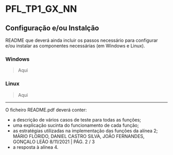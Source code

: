 # PFL_TP1_GX_NN

## Configuração e/ou Instalção

README que deverá ainda incluir os passos necessário para configurar e/ou instalar as componentes necessárias (em Windows e Linux).

### Windows

> Aqui

### Linux 

> Aqui

---

O ficheiro README.pdf deverá conter:
- a descrição de vários casos de teste para todas as funções;
- uma explicação sucinta do funcionamento de cada função;
- as estratégias utilizadas na implementação das funções da alínea 2;
MÁRIO FLORIDO, DANIEL CASTRO SILVA, JOÃO FERNANDES, GONÇALO LEÃO 8/11/2021 | PÁG. 2 / 3
- a resposta à alínea 4.
